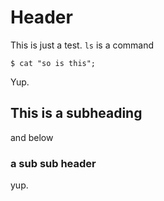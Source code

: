 <!-- TITLE: Home -->
<!-- SUBTITLE: A quick summary of Home -->

# Header
This is just a test. `ls` is a command
```
$ cat "so is this";
```
Yup.
## This is a subheading
and below
### a sub sub header

yup.